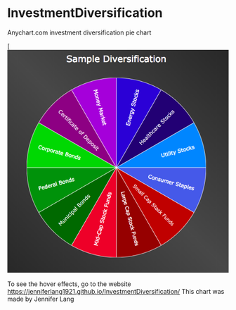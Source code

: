 # InvestmentDiversification
Anychart.com investment diversification pie chart 

[![](https://github.com/JenniferLang1921/InvestmentDiversification/blob/master/pics/Screen%20Shot%202018-04-18%20at%2010.18.22%20PM.png)

To see the hover effects, go to the website https://jenniferlang1921.github.io/InvestmentDiversification/
This chart was made by Jennifer Lang
